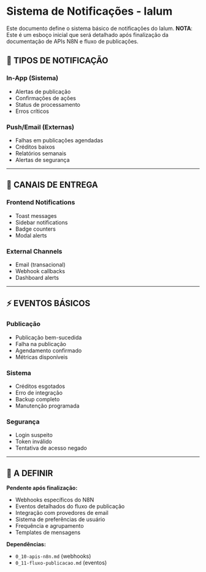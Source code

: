 # Sistema de Notificações - Ialum

Este documento define o sistema básico de notificações do Ialum. **NOTA**: Este é um esboço inicial que será detalhado após finalização da documentação de APIs N8N e fluxo de publicações.

## 🔔 TIPOS DE NOTIFICAÇÃO

### **In-App (Sistema)**
- Alertas de publicação
- Confirmações de ações
- Status de processamento
- Erros críticos

### **Push/Email (Externas)**
- Falhas em publicações agendadas
- Créditos baixos
- Relatórios semanais
- Alertas de segurança

---

## 📱 CANAIS DE ENTREGA

### **Frontend Notifications**
- Toast messages
- Sidebar notifications
- Badge counters
- Modal alerts

### **External Channels**
- Email (transacional)
- Webhook callbacks
- Dashboard alerts

---

## ⚡ EVENTOS BÁSICOS

### **Publicação**
- Publicação bem-sucedida
- Falha na publicação
- Agendamento confirmado
- Métricas disponíveis

### **Sistema**
- Créditos esgotados
- Erro de integração
- Backup completo
- Manutenção programada

### **Segurança**
- Login suspeito
- Token inválido
- Tentativa de acesso negado

---

## 🚧 A DEFINIR

**Pendente após finalização:**
- Webhooks específicos do N8N
- Eventos detalhados do fluxo de publicação
- Integração com provedores de email
- Sistema de preferências de usuário
- Frequência e agrupamento
- Templates de mensagens

**Dependências:**
- `0_10-apis-n8n.md` (webhooks)
- `0_11-fluxo-publicacao.md` (eventos)